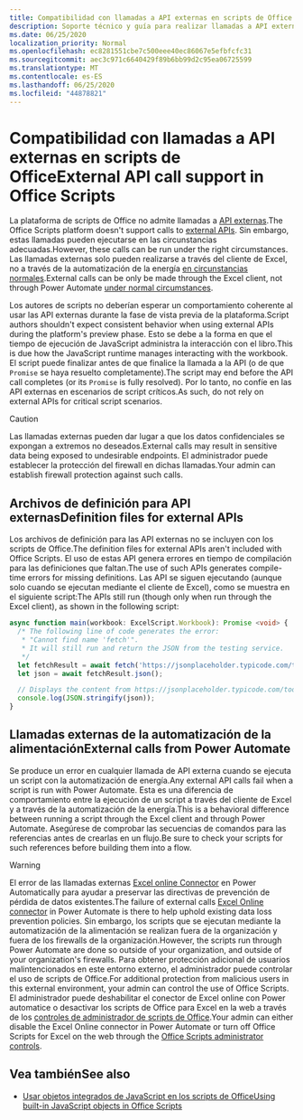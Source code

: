 ```yaml
---
title: Compatibilidad con llamadas a API externas en scripts de Office
description: Soporte técnico y guía para realizar llamadas a API externas en un script de Office.
ms.date: 06/25/2020
localization_priority: Normal
ms.openlocfilehash: ec8281551cbe7c500eee40ec86067e5efbfcfc31
ms.sourcegitcommit: aec3c971c6640429f89b6bb99d2c95ea06725599
ms.translationtype: MT
ms.contentlocale: es-ES
ms.lasthandoff: 06/25/2020
ms.locfileid: "44878821"
---
```

# <a name="external-api-call-support-in-office-scripts"></a><span data-ttu-id="014fb-103">Compatibilidad con llamadas a API externas en scripts de Office</span><span class="sxs-lookup"><span data-stu-id="014fb-103">External API call support in Office Scripts</span></span>

<span data-ttu-id="014fb-104">La plataforma de scripts de Office no admite llamadas a [API externas](https://developer.mozilla.org/docs/Web/API).</span><span class="sxs-lookup"><span data-stu-id="014fb-104">The Office Scripts platform doesn't support calls to [external APIs](https://developer.mozilla.org/docs/Web/API).</span></span> <span data-ttu-id="014fb-105">Sin embargo, estas llamadas pueden ejecutarse en las circunstancias adecuadas.</span><span class="sxs-lookup"><span data-stu-id="014fb-105">However, these calls can be run under the right circumstances.</span></span> <span data-ttu-id="014fb-106">Las llamadas externas solo pueden realizarse a través del cliente de Excel, no a través de la automatización de la energía [en circunstancias normales](#external-calls-from-power-automate).</span><span class="sxs-lookup"><span data-stu-id="014fb-106">External calls can be only be made through the Excel client, not through Power Automate [under normal circumstances](#external-calls-from-power-automate).</span></span>

<span data-ttu-id="014fb-107">Los autores de scripts no deberían esperar un comportamiento coherente al usar las API externas durante la fase de vista previa de la plataforma.</span><span class="sxs-lookup"><span data-stu-id="014fb-107">Script authors shouldn't expect consistent behavior when using external APIs during the platform's preview phase.</span></span> <span data-ttu-id="014fb-108">Esto se debe a la forma en que el tiempo de ejecución de JavaScript administra la interacción con el libro.</span><span class="sxs-lookup"><span data-stu-id="014fb-108">This is due how the JavaScript runtime manages interacting with the workbook.</span></span> <span data-ttu-id="014fb-109">El script puede finalizar antes de que finalice la llamada a la API (o de que `Promise` se haya resuelto completamente).</span><span class="sxs-lookup"><span data-stu-id="014fb-109">The script may end before the API call completes (or its `Promise` is fully resolved).</span></span> <span data-ttu-id="014fb-110">Por lo tanto, no confíe en las API externas en escenarios de script críticos.</span><span class="sxs-lookup"><span data-stu-id="014fb-110">As such, do not rely on external APIs for critical script scenarios.</span></span>

> [!CAUTION]
> <span data-ttu-id="014fb-111">Las llamadas externas pueden dar lugar a que los datos confidenciales se expongan a extremos no deseados.</span><span class="sxs-lookup"><span data-stu-id="014fb-111">External calls may result in sensitive data being exposed to undesirable endpoints.</span></span> <span data-ttu-id="014fb-112">El administrador puede establecer la protección del firewall en dichas llamadas.</span><span class="sxs-lookup"><span data-stu-id="014fb-112">Your admin can establish firewall protection against such calls.</span></span>

## <a name="definition-files-for-external-apis"></a><span data-ttu-id="014fb-113">Archivos de definición para API externas</span><span class="sxs-lookup"><span data-stu-id="014fb-113">Definition files for external APIs</span></span>

<span data-ttu-id="014fb-114">Los archivos de definición para las API externas no se incluyen con los scripts de Office.</span><span class="sxs-lookup"><span data-stu-id="014fb-114">The definition files for external APIs aren't included with Office Scripts.</span></span> <span data-ttu-id="014fb-115">El uso de estas API genera errores en tiempo de compilación para las definiciones que faltan.</span><span class="sxs-lookup"><span data-stu-id="014fb-115">The use of such APIs generates compile-time errors for missing definitions.</span></span> <span data-ttu-id="014fb-116">Las API se siguen ejecutando (aunque solo cuando se ejecutan mediante el cliente de Excel), como se muestra en el siguiente script:</span><span class="sxs-lookup"><span data-stu-id="014fb-116">The APIs still run (though only when run through the Excel client), as shown in the following script:</span></span>

```typescript
async function main(workbook: ExcelScript.Workbook): Promise <void> {
  /* The following line of code generates the error:
   * "Cannot find name 'fetch'".
   * It will still run and return the JSON from the testing service.
   */
  let fetchResult = await fetch('https://jsonplaceholder.typicode.com/todos/1');
  let json = await fetchResult.json();

  // Displays the content from https://jsonplaceholder.typicode.com/todos/1
  console.log(JSON.stringify(json));
}
```

## <a name="external-calls-from-power-automate"></a><span data-ttu-id="014fb-117">Llamadas externas de la automatización de la alimentación</span><span class="sxs-lookup"><span data-stu-id="014fb-117">External calls from Power Automate</span></span>

<span data-ttu-id="014fb-118">Se produce un error en cualquier llamada de API externa cuando se ejecuta un script con la automatización de energía.</span><span class="sxs-lookup"><span data-stu-id="014fb-118">Any external API calls fail when a script is run with Power Automate.</span></span> <span data-ttu-id="014fb-119">Esta es una diferencia de comportamiento entre la ejecución de un script a través del cliente de Excel y a través de la automatización de la energía.</span><span class="sxs-lookup"><span data-stu-id="014fb-119">This is a behavioral difference between running a script through the Excel client and through Power Automate.</span></span> <span data-ttu-id="014fb-120">Asegúrese de comprobar las secuencias de comandos para las referencias antes de crearlas en un flujo.</span><span class="sxs-lookup"><span data-stu-id="014fb-120">Be sure to check your scripts for such references before building them into a flow.</span></span>

> [!WARNING]
> <span data-ttu-id="014fb-121">El error de las llamadas externas [Excel online Connector](/connectors/excelonlinebusiness) en Power Automatically para ayudar a preservar las directivas de prevención de pérdida de datos existentes.</span><span class="sxs-lookup"><span data-stu-id="014fb-121">The failure of external calls [Excel Online connector](/connectors/excelonlinebusiness) in Power Automate is there to help uphold existing data loss prevention policies.</span></span> <span data-ttu-id="014fb-122">Sin embargo, los scripts que se ejecutan mediante la automatización de la alimentación se realizan fuera de la organización y fuera de los firewalls de la organización.</span><span class="sxs-lookup"><span data-stu-id="014fb-122">However, the scripts run through Power Automate are done so outside of your organization, and outside of your organization's firewalls.</span></span> <span data-ttu-id="014fb-123">Para obtener protección adicional de usuarios malintencionados en este entorno externo, el administrador puede controlar el uso de scripts de Office.</span><span class="sxs-lookup"><span data-stu-id="014fb-123">For additional protection from malicious users in this external environment, your admin can control the use of Office Scripts.</span></span> <span data-ttu-id="014fb-124">El administrador puede deshabilitar el conector de Excel online con Power automatice o desactivar los scripts de Office para Excel en la web a través de los [controles de administrador de scripts de Office](https://support.microsoft.com/office/19d3c51a-6ca2-40ab-978d-60fa49554dcf).</span><span class="sxs-lookup"><span data-stu-id="014fb-124">Your admin can either disable the Excel Online connector in Power Automate or turn off Office Scripts for Excel on the web through the [Office Scripts administrator controls](https://support.microsoft.com/office/19d3c51a-6ca2-40ab-978d-60fa49554dcf).</span></span>

## <a name="see-also"></a><span data-ttu-id="014fb-125">Vea también</span><span class="sxs-lookup"><span data-stu-id="014fb-125">See also</span></span>

- [<span data-ttu-id="014fb-126">Usar objetos integrados de JavaScript en los scripts de Office</span><span class="sxs-lookup"><span data-stu-id="014fb-126">Using built-in JavaScript objects in Office Scripts</span></span>](javascript-objects.md)